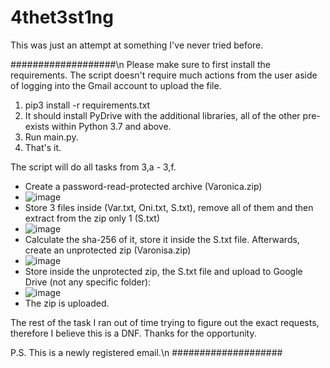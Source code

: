 # 4thet3st1ng
This was just an attempt at something I've never tried before.

###################\n
Please make sure to first install the requirements.
The script doesn't require much actions from the user aside of logging into the Gmail account to upload the file.

1. pip3 install -r requirements.txt
2. It should install PyDrive with the additional libraries, all of the other pre-exists within Python 3.7 and above.
3. Run main.py.
4. That's it.

The script will do all tasks from 3,a - 3,f.

- Create a password-read-protected archive (Varonica.zip) 
- ![image](https://user-images.githubusercontent.com/111051486/184109642-5828aee5-b57b-43d2-837a-b4873e48b632.png)
- Store 3 files inside (Var.txt, Oni.txt, S.txt), remove all of them and then extract from the zip only 1 (S.txt)
- ![image](https://user-images.githubusercontent.com/111051486/184109388-3f05ad2c-a4ac-490c-9377-f2dbb4e09e51.png)
- Calculate the sha-256 of it, store it inside the S.txt file. Afterwards, create an unprotected zip (Varonisa.zip)
- ![image](https://user-images.githubusercontent.com/111051486/184109599-21ef611e-c70b-44d8-821e-8d9e9ad0a560.png)
- Store inside the unprotected zip, the S.txt file and upload to Google Drive (not any specific folder):
- ![image](https://user-images.githubusercontent.com/111051486/184109773-d3d31595-ac96-4fb5-9686-f2b8cda6d13e.png)
- The zip is uploaded.

The rest of the task I ran out of time trying to figure out the exact requests, therefore I believe this is a DNF.
Thanks for the opportunity.

P.S.
This is a newly registered email.\n
####################
